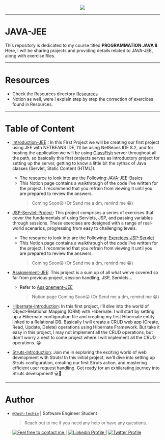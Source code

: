<p align="center">
<img src ="https://akdemy.net/wp-content/uploads/2023/04/java.png">
</p>

---

# JAVA-JEE

This repository is dedicated to my course titled **PROGRAMMATION JAVA II**. Here, I will be sharing projects and providing details related to JAVA-JEE, along with exercise files.

---

# Resources

- Check the Resources directory [Resources](./Resources/)
- Notion as well, were I explain step by step the correction of exercices found in Resources.

---

# Table of Content

- [Introduction-JEE](./Introduction-JEE/) : In this First Project we will be creating our first project using JEE with NETBEANS IDE, I'll be using NetBeans IDE 8.2, and for hosting the application we will be using [GlassFish](https://en.wikipedia.org/wiki/GlassFish) server throughout all the path, so basically this first projects serves as introductory project for setting up the server, getting to know a little bit the sythax of Java classes (Servlet, Static Content (HTML)).

  - The resource to look into are the Following:[JAVA-JEE-Basics](./Resources/TP%20N°1_Composant%20Web_Servlet.pdf)
  - This Notion page contains a walkthrough of the code I've written for the project. I recommend that you refrain from viewing it until you are prepared to review the answers.
    > Coming Soon😛 (Or Send me a dm, remind me 😁)

- [JSP-Servlet-Project](./JSP-Servlet-Project/): This project comprises a series of exercises that cover the fundamentals of using Servlets, JSP, and passing variables through sessions. These exercises are designed with a range of real-world scenarios, progressing from easy to challenging levels.

  - The resource to look into are the Following: [Exercices-JSP-Servlet](./Resources/Work-Series/TP%20N°2_Composant%20Web_JSP.pdf)
  - This Notion page contains a walkthrough of the code I've written for the project. I recommend that you refrain from viewing it until you are prepared to review the answers.
    > Coming Soon😛 (Or Send me a dm, remind me 😁)

- [Assignement-JEE](./Assignement/): This project is a sum up of all what we've covered so far from previous project, session handling, JSP, Servlets...

  - Refer to [Assignement-JEE](./Resources/TP_Evaluation%20JAVA%20II_2023_2024.pdf)
    > Notion page Coming Soon😛 (Or Send me a dm, remind me 😁)

- [Hibernate-Introduction](./Hibernate-Introduction): In this first project, I'll dive into the world of Object-Relational Mapping (ORM) with Hibernate. I will start by setting up a Hibernate configuration file and creating my first Hibernate entity linked to a Relational DB. Basically I will create a CRUD web app (Create, Read, Update, Delete) operations using Hibernate Framework. But take it easy in this project, I may not implement all the CRUD operations, but don't worry a next to come project where I will implement all the CRUD operations. 😁

- [Struts-Introduction](./Struts-Introduction/): Join me in exploring the exciting world of web development with Struts! In this initial project, we'll dive into setting up Struts configuration, creating our first Struts action, and mastering efficient user request handling. Get ready for an exhilarating journey into Struts development! 💻🚀

---

# Author

- [`@Josh-techie`](https://github.com/Josh-techie) | Software Engineer Student

  > Reach out to me if you need any help or have any questions.

  <a href="mailto:youssef.abouyahia@e-polytechnique.ma">
  	<img alt="Feel free to contact me" src="https://img.shields.io/badge/-Ask_me_anything-blue?style=flat&logo=Gmail&logoColor=white&link=mailto:youssef.abouyahia@e-polytechnique.ma&color=3d85c6" />
  </a>
  <span> | </span>
    <a href="https://www.linkedin.com/in/youssef-abouyahia/">
        <img alt="Linkedin Profile" src="https://img.shields.io/badge/-Linkedin-0072b1?style=flat&logo=Linkedin&logoColor=white&link=https://www.linkedin.com/in/youssef-abouyahia/" />
    </a>
    <span> | </span>
    <a href="https://twitter.com/JoesephAb">
        <img alt="Twitter Profile" src="https://img.shields.io/badge/-Twitter-0072b1?style=flat&logo=Twitter&logoColor=white&link=https://twitter.com/JoesephAb&color=1DA1F2" />
    </a>
